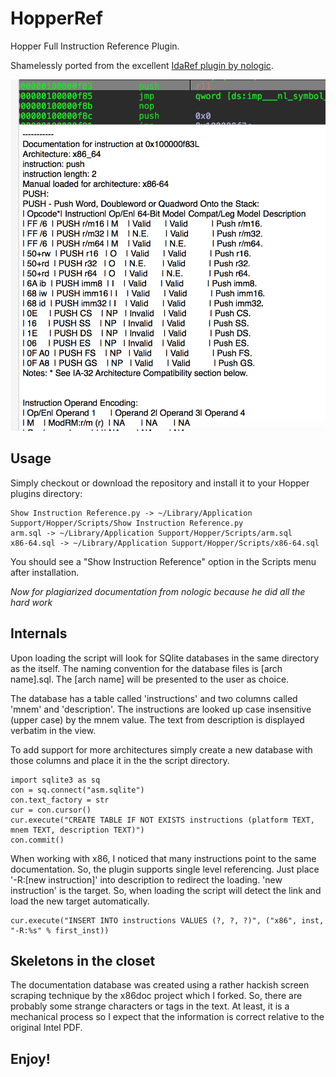 HopperRef
======
Hopper Full Instruction Reference Plugin.

Shamelessly ported from the excellent [IdaRef plugin by nologic](https://github.com/nologic/idaref).

![](./screenshot/hopperref.png)

Usage
-----
Simply checkout or download the repository and install it to your Hopper plugins directory:

    Show Instruction Reference.py -> ~/Library/Application Support/Hopper/Scripts/Show Instruction Reference.py
    arm.sql -> ~/Library/Application Support/Hopper/Scripts/arm.sql
    x86-64.sql -> ~/Library/Application Support/Hopper/Scripts/x86-64.sql

You should see a "Show Instruction Reference" option in the Scripts menu after installation.

*Now for plagiarized documentation from nologic because he did all the hard work*

Internals
---------
Upon loading the script will look for SQlite databases in the same directory as the 
itself. The naming convention for the database files is [arch name].sql. The 
[arch name] will be presented to the user as choice.

The database has a table called 'instructions' and two columns called 'mnem' and
'description'. The instructions are looked up case insensitive (upper case) by the
mnem value. The text from description is displayed verbatim in the view.

To add support for more architectures simply create a new database with those
columns and place it in the the script directory.

    import sqlite3 as sq
    con = sq.connect("asm.sqlite")
    con.text_factory = str
    cur = con.cursor()
    cur.execute("CREATE TABLE IF NOT EXISTS instructions (platform TEXT, mnem TEXT, description TEXT)")
    con.commit()
    
When working with x86, I noticed that many instructions point to the same documentation.
So, the plugin supports single level referencing. Just place '-R:[new instruction]' into
description to redirect the loading. 'new instruction' is the target. So, when loading 
the script will detect the link and load the new target automatically.

    cur.execute("INSERT INTO instructions VALUES (?, ?, ?)", ("x86", inst, "-R:%s" % first_inst))
    
Skeletons in the closet
-----------------------
The documentation database was created using a rather hackish screen scraping
technique by the x86doc project which I forked. So, there are probably some 
strange characters or tags in the text. At least, it is a mechanical process
so I expect that the information is correct relative to the original Intel PDF.

Enjoy!
------
